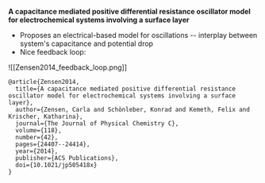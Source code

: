 
**A capacitance mediated positive differential resistance oscillator model for electrochemical systems involving a surface layer**

* Proposes an electrical-based model for oscillations -- interplay between system's capacitance and potential drop 
* Nice feedback loop:


![[Zensen2014_feedback_loop.png]]

```
@article{Zensen2014,
  title={A capacitance mediated positive differential resistance oscillator model for electrochemical systems involving a surface layer},
  author={Zensen, Carla and Schönleber, Konrad and Kemeth, Felix and Krischer, Katharina},
  journal={The Journal of Physical Chemistry C},
  volume={118},
  number={42},
  pages={24407--24414},
  year={2014},
  publisher={ACS Publications},
  doi={10.1021/jp505418x}
}
```